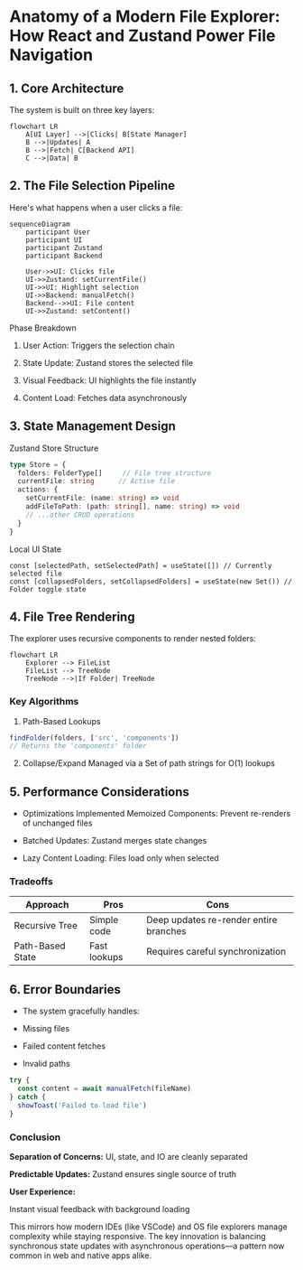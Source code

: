 # Anatomy of a Modern File Explorer: How React and Zustand Power File Navigation

## 1. Core Architecture

The system is built on three key layers:

```mermaid
flowchart LR
    A[UI Layer] -->|Clicks| B[State Manager]
    B -->|Updates| A
    B -->|Fetch| C[Backend API]
    C -->|Data| B
```

## 2. The File Selection Pipeline

Here's what happens when a user clicks a file:

```mermaid
sequenceDiagram
    participant User
    participant UI
    participant Zustand
    participant Backend

    User->>UI: Clicks file
    UI->>Zustand: setCurrentFile()
    UI->>UI: Highlight selection
    UI->>Backend: manualFetch()
    Backend-->>UI: File content
    UI->>Zustand: setContent()
```

Phase Breakdown
1. User Action: Triggers the selection chain

2. State Update: Zustand stores the selected file

3. Visual Feedback: UI highlights the file instantly

4. Content Load: Fetches data asynchronously

## 3. State Management Design
Zustand Store Structure

```ts
type Store = {
  folders: FolderType[]     // File tree structure
  currentFile: string      // Active file
  actions: {
    setCurrentFile: (name: string) => void
    addFileToPath: (path: string[], name: string) => void
    // ...other CRUD operations
  }
}
```
Local UI State
```tsx
const [selectedPath, setSelectedPath] = useState([]) // Currently selected file
const [collapsedFolders, setCollapsedFolders] = useState(new Set()) // Folder toggle state
```
## 4. File Tree Rendering
The explorer uses recursive components to render nested folders:

```mermaid
flowchart LR
    Explorer --> FileList
    FileList --> TreeNode
    TreeNode -->|If Folder| TreeNode
```
### Key Algorithms
1. Path-Based Lookups

```ts
findFolder(folders, ['src', 'components']) 
// Returns the 'components' folder
```
2. Collapse/Expand
Managed via a Set of path strings for O(1) lookups

## 5. Performance Considerations
* Optimizations Implemented
Memoized Components: Prevent re-renders of unchanged files

* Batched Updates: Zustand merges state changes

* Lazy Content Loading: Files load only when selected

### Tradeoffs

| Approach         | Pros        | Cons             |
| ---------------- | ----------- | ---------------- |
| Recursive Tree   | Simple code | Deep updates re-render entire branches |
| Path-Based State | Fast lookups| Requires careful synchronization |



## 6. Error Boundaries
* The system gracefully handles:

* Missing files

* Failed content fetches

* Invalid paths

```ts
try {
  const content = await manualFetch(fileName)
} catch {
  showToast('Failed to load file')
}
```
### Conclusion
**Separation of Concerns:** UI, state, and IO are cleanly separated

**Predictable Updates:** Zustand ensures single source of truth

**User Experience:**

 Instant visual feedback with background loading

This mirrors how modern IDEs (like VSCode) and OS file explorers manage complexity while staying responsive. The key innovation is balancing synchronous state updates with asynchronous operations—a pattern now common in web and native apps alike.
